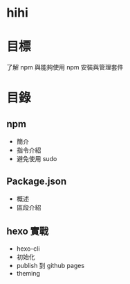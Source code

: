 # hihi

# 目標
了解 npm 與能夠使用 npm 安裝與管理套件

# 目錄
## npm
 - 簡介
 - 指令介紹
 - 避免使用 sudo
## Package.json
 - 概述
 - 區段介紹
## hexo 實戰
 - hexo-cli
 - 初始化
 - publish 到 github pages
 - theming
